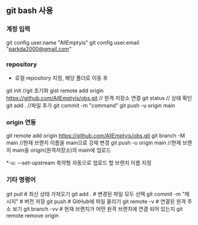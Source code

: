 ## git bash 사용
### 계정 입력
git config user.name "AllEmptyis"
git config user.email "parkda2000@gmail.com"

### repository
-  로컬 repository 지정, 해당 폴더로 이동 후

git init //git 초기화
gist remote add origin  https://github.com/AllEmptyis/obs.git // 원격 저장소 연결
git status // 상태 확인
git add . //파일 추가
git commit -m "command"
git push -u origin main
### origin 연동
git remote add origin https://github.com/AllEmptyis/obs.git
git branch -M main //현재 브랜치 이름을 main으로 강제 변경
git push -u origin main //현재 브랜치 main을 origin(원격저장소)의 main에 업로드

*-u: --set-upstream 축약형
자동으로 업로드 할 브랜치 이름 지정

### 기타 명령어
git pull         # 최신 상태 가져오기
git add .        # 변경된 파일 모두 선택
git commit -m "메시지"  # 버전 저장
git push         # GitHub에 파일 올리기
git remote -v # 연결된 원격 주소 보기
git branch -vv # 현재 브랜치가 어떤 원격 브랜치에 연결 되어 있는지
git remote remove origin